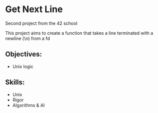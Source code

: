 # Get Next Line

Second project from the 42 school

This project aims to create a function that takes a line terminated with a newline (\n) from a fd

## Objectives:
- Unix logic

## Skills:
- Unix
- Rigor
- Algorithms & AI
